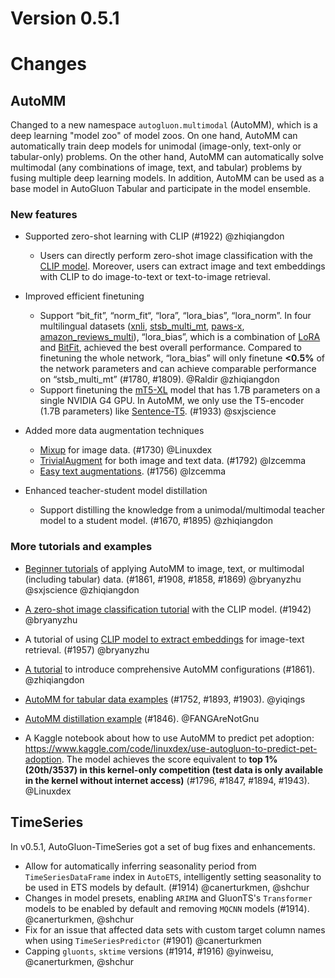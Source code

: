 # Version 0.5.1

# Changes

## AutoMM

Changed to a new namespace `autogluon.multimodal` (AutoMM), which is a deep learning "model zoo" of model zoos. On one hand, AutoMM can automatically train deep models for unimodal (image-only, text-only or tabular-only) problems. On the other hand, AutoMM can automatically solve multimodal (any combinations of image, text, and tabular) problems by fusing multiple deep learning models. In addition, AutoMM can be used as a base model in AutoGluon Tabular and participate in the model ensemble.

### New features

- Supported zero-shot learning with CLIP (#1922) @zhiqiangdon
  - Users can directly perform zero-shot image classification with the [CLIP model](https://arxiv.org/abs/2103.00020). Moreover, users can extract image and text embeddings with CLIP to do image-to-text or text-to-image retrieval. 

- Improved efficient finetuning
  - Support “bit_fit”, “norm_fit“, “lora”, “lora_bias”, “lora_norm”. In four multilingual datasets ([xnli](https://huggingface.co/datasets/xnli), [stsb_multi_mt](http://stsb_multi_mt/), [paws-x](https://huggingface.co/datasets/paws-x), [amazon_reviews_multi](https://huggingface.co/datasets/amazon_reviews_multi)), “lora_bias”, which is a combination of [LoRA](https://arxiv.org/abs/2106.09685) and [BitFit](https://arxiv.org/abs/2106.10199), achieved the best overall performance. Compared to finetuning the whole network, “lora_bias” will only finetune **<0.5%** of the network parameters and can achieve comparable performance on “stsb_multi_mt” (#1780, #1809). @Raldir @zhiqiangdon
  - Support finetuning the [mT5-XL](https://huggingface.co/google/mt5-xl) model that has 1.7B parameters on a single NVIDIA G4 GPU. In AutoMM, we only use the T5-encoder (1.7B parameters) like [Sentence-T5](https://aclanthology.org/2022.findings-acl.146.pdf). (#1933) @sxjscience

- Added more data augmentation techniques
  - [Mixup](https://arxiv.org/pdf/1710.09412.pdf) for image data. (#1730) @Linuxdex
  - [TrivialAugment](https://arxiv.org/pdf/2103.10158.pdf) for both image and text data. (#1792) @lzcemma
  - [Easy text augmentations](https://arxiv.org/pdf/1901.11196.pdf). (#1756) @lzcemma

- Enhanced teacher-student model distillation
  - Support distilling the knowledge from a unimodal/multimodal teacher model to a student model. (#1670, #1895) @zhiqiangdon

### More tutorials and examples

- [Beginner tutorials](https://auto.gluon.ai/stable/tutorials/multimodal/index.html) of applying AutoMM to image, text, or multimodal (including tabular) data. (#1861, #1908, #1858, #1869) @bryanyzhu @sxjscience @zhiqiangdon

- [A zero-shot image classification tutorial](https://auto.gluon.ai/stable/tutorials/multimodal/clip_zeroshot.html) with the CLIP model. (#1942) @bryanyzhu

- A tutorial of using [CLIP model to extract embeddings](https://auto.gluon.ai/stable/tutorials/multimodal/clip_embedding.html) for image-text retrieval. (#1957) @bryanyzhu

- [A tutorial](https://auto.gluon.ai/stable/tutorials/multimodal/customization.html) to introduce comprehensive AutoMM configurations (#1861). @zhiqiangdon

- [AutoMM for tabular data examples](https://github.com/awslabs/autogluon/tree/master/examples/automm/tabular_dl) (#1752, #1893, #1903). @yiqings

- [AutoMM distillation example](https://github.com/awslabs/autogluon/tree/master/examples/automm/distillation) (#1846). @FANGAreNotGnu

- A Kaggle notebook about how to use AutoMM to predict pet adoption: https://www.kaggle.com/code/linuxdex/use-autogluon-to-predict-pet-adoption. The model achieves the score equivalent to **top 1% (20th/3537) in this kernel-only competition (test data is only available in the kernel without internet access)** (#1796, #1847, #1894, #1943). @Linuxdex


## TimeSeries

In v0.5.1, AutoGluon-TimeSeries got a set of bug fixes and enhancements. 

- Allow for automatically inferring seasonality period from `TimeSeriesDataFrame` index in `AutoETS`, intelligently setting seasonality to be used in ETS models by default. (#1914) @canerturkmen, @shchur
- Changes in model presets, enabling `ARIMA` and GluonTS's `Transformer` models to be enabled by default and removing `MQCNN` models (#1914). @canerturkmen, @shchur
- Fix for an issue that affected data sets with custom target column names when using `TimeSeriesPredictor` (#1901) @canerturkmen
- Capping `gluonts`, `sktime` versions (#1914, #1916) @yinweisu, @canerturkmen, @shchur
